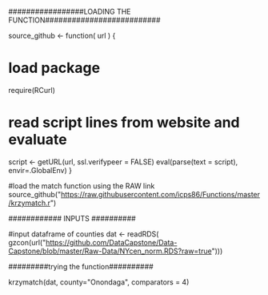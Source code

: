 #################LOADING THE FUNCTION##########################

source_github <- function( url ) {
  # load package
  require(RCurl)
  
  # read script lines from website and evaluate
  script <- getURL(url, ssl.verifypeer = FALSE)
  eval(parse(text = script), envir=.GlobalEnv)
} 

#load the match function using the RAW link
source_github("https://raw.githubusercontent.com/icps86/Functions/master/krzymatch.r")


############ INPUTS ##########

#input dataframe of counties
dat <- readRDS( gzcon(url("https://github.com/DataCapstone/Data-Capstone/blob/master/Raw-Data/NYcen_norm.RDS?raw=true")))

#########trying the function##########

krzymatch(dat, county="Onondaga", comparators = 4)

